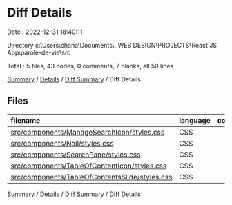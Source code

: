 # Diff Details

Date : 2022-12-31 18:40:11

Directory c:\\Users\\chana\\Documents\\..WEB DESIGN\\PROJECTS\\React JS App\\parole-de-vie\\src

Total : 5 files,  43 codes, 0 comments, 7 blanks, all 50 lines

[Summary](results.md) / [Details](details.md) / [Diff Summary](diff.md) / Diff Details

## Files
| filename | language | code | comment | blank | total |
| :--- | :--- | ---: | ---: | ---: | ---: |
| [src/components/ManageSearchIcon/styles.css](/src/components/ManageSearchIcon/styles.css) | CSS | 13 | 0 | 2 | 15 |
| [src/components/Nail/styles.css](/src/components/Nail/styles.css) | CSS | 9 | 0 | 2 | 11 |
| [src/components/SearchPane/styles.css](/src/components/SearchPane/styles.css) | CSS | 5 | 0 | 0 | 5 |
| [src/components/TableOfContentIcon/styles.css](/src/components/TableOfContentIcon/styles.css) | CSS | 13 | 0 | 2 | 15 |
| [src/components/TableOfContentsSlide/styles.css](/src/components/TableOfContentsSlide/styles.css) | CSS | 3 | 0 | 1 | 4 |

[Summary](results.md) / [Details](details.md) / [Diff Summary](diff.md) / Diff Details